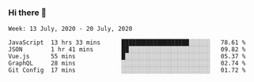 ### Hi there 👋

<!--START_SECTION:activity-->
   <!--END_SECTION:activity-->

<!--START_SECTION:waka-->

```text
Week: 13 July, 2020 - 20 July, 2020

JavaScript  13 hrs 33 mins      ███████████████████░░░░░░   78.61 %
JSON        1 hr 41 mins        ██░░░░░░░░░░░░░░░░░░░░░░░   09.82 %
Vue.js      55 mins             █░░░░░░░░░░░░░░░░░░░░░░░░   05.37 %
GraphQL     28 mins             ░░░░░░░░░░░░░░░░░░░░░░░░░   02.74 %
Git Config  17 mins             ░░░░░░░░░░░░░░░░░░░░░░░░░   01.72 %
```

<!--END_SECTION:waka-->

<!--
**emrahyumuk/emrahyumuk** is a ✨ _special_ ✨ repository because its `README.md` (this file) appears on your GitHub profile.

Here are some ideas to get you started:

- 🔭 I’m currently working on ...
- 🌱 I’m currently learning ...
- 👯 I’m looking to collaborate on ...
- 🤔 I’m looking for help with ...
- 💬 Ask me about ...
- 📫 How to reach me: ...
- 😄 Pronouns: ...
- ⚡ Fun fact: ...
-->
